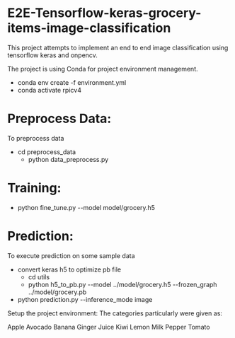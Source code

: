 # E2E-Tensorflow-keras-grocery-items-image-classification

This project attempts to implement an end to end image classification using tensorflow keras and onpencv.

The project is using Conda for project environment management.
- conda env create -f environment.yml
- conda activate rpicv4

# Preprocess Data:
To preprocess data
  - cd preprocess_data
    -  python data_preprocess.py
    
# Training:
  - python fine_tune.py --model model/grocery.h5
# Prediction:
To execute prediction on some sample data
  - convert keras h5 to optimize pb file
    - cd utils
    - python h5_to_pb.py --model ../model/grocery.h5 --frozen_graph ../model/grocery.pb
  - python prediction.py --inference_mode image
  
Setup the project environment:
The categories particularly were given as:

Apple
Avocado
Banana
Ginger
Juice
Kiwi
Lemon
Milk
Pepper
Tomato

